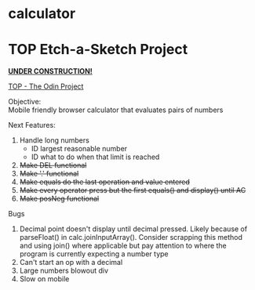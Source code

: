 # calculator

<h1>TOP Etch-a-Sketch Project</h1>

**[UNDER CONSTRUCTION!](https://el-pea.github.io/calculator/)**

[TOP - The Odin Project](https://www.theodinproject.com/faq)

Objective:</br>
Mobile friendly browser calculator that evaluates pairs of numbers

Next Features:</br>
1. Handle long numbers
    * ID largest reasonable number
    * ID what to do when that limit is reached
2. ~~Make DEL functional~~
3. ~~Make '.' functional~~
4. ~~Make equals do the last operation and value entered~~
5. ~~Make every operator press but the first equals() and display() until AC~~
6. ~~Make posNeg functional~~ 

Bugs</br>
1. Decimal point doesn't display until decimal pressed. Likely because of parseFloat() in calc.joinInputArray(). Consider scrapping this method and using join() where applicable but pay attention to where the program is currently expecting a number type
2. Can't start an op with a decimal
3. Large numbers blowout div
4. Slow on mobile


